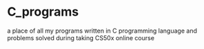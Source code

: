 # C_programs
a place of all my programs written in C programming language and problems solved during taking CS50x online course
